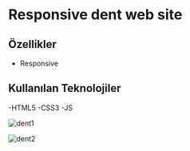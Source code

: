 # Responsive dent web site



## Özellikler

- Responsive





  
## Kullanılan Teknolojiler

-HTML5 
-CSS3
-JS


![dent1](https://user-images.githubusercontent.com/125564176/222756887-19a1cbe6-bd9d-422c-a49a-629d967ebced.PNG)

![dent2](https://user-images.githubusercontent.com/125564176/222756935-df150ce1-2bf2-4249-ad43-56ee1921d8b3.PNG)
